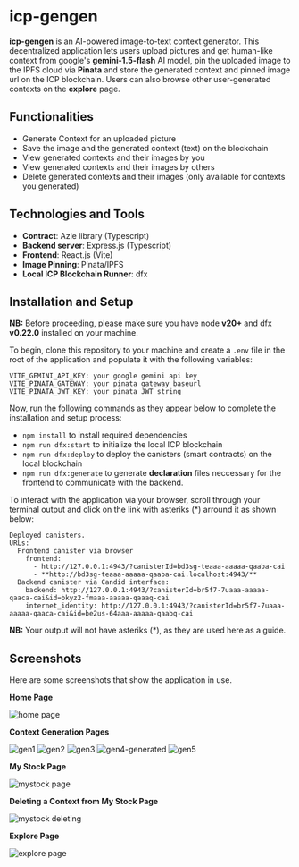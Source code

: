 # icp-gengen

**icp-gengen** is an AI-powered image-to-text context generator. This decentralized application lets users upload pictures and get human-like context from google's **gemini-1.5-flash** AI model, pin the uploaded image to the IPFS cloud via **Pinata** and store the generated context and pinned image url on the ICP blockchain. Users can also browse other user-generated contexts on the **explore** page.

## Functionalities

- Generate Context for an uploaded picture
- Save the image and the generated context (text) on the blockchain
- View generated contexts and their images by you
- View generated contexts and their images by others
- Delete generated contexts and their images (only available for contexts you generated)

## Technologies and Tools

- **Contract**: Azle library (Typescript)
- **Backend server**: Express.js (Typescript)
- **Frontend**: React.js (Vite)
- **Image Pinning**: Pinata/IPFS
- **Local ICP Blockchain Runner**: dfx

## Installation and Setup

**NB:** Before proceeding, please make sure you have node **v20+** and dfx **v0.22.0** installed on your machine.

To begin, clone this repository to your machine and create a `.env` file in the root of the application and populate it with the following variables:

```
VITE_GEMINI_API_KEY: your google gemini api key
VITE_PINATA_GATEWAY: your pinata gateway baseurl
VITE_PINATA_JWT_KEY: your pinata JWT string
```

Now, run the following commands as they appear below to complete the installation and setup process:

- `npm install` to install required dependencies
- `npm run dfx:start` to initialize the local ICP blockchain
- `npm run dfx:deploy` to deploy the canisters (smart contracts) on the local blockchain
- `npm run dfx:generate` to generate **declaration** files neccessary for the frontend to communicate with the backend.

To interact with the application via your browser, scroll through your terminal output and click on the link with asteriks (\*) arround it as shown below:

```
Deployed canisters.
URLs:
  Frontend canister via browser
    frontend:
      - http://127.0.0.1:4943/?canisterId=bd3sg-teaaa-aaaaa-qaaba-cai
      - **http://bd3sg-teaaa-aaaaa-qaaba-cai.localhost:4943/**
  Backend canister via Candid interface:
    backend: http://127.0.0.1:4943/?canisterId=br5f7-7uaaa-aaaaa-qaaca-cai&id=bkyz2-fmaaa-aaaaa-qaaaq-cai
    internet_identity: http://127.0.0.1:4943/?canisterId=br5f7-7uaaa-aaaaa-qaaca-cai&id=be2us-64aaa-aaaaa-qaabq-cai
```

**NB:** Your output will not have asteriks (\*), as they are used here as a guide.

## Screenshots

Here are some screenshots that show the application in use.

**Home Page**

![home page](./screenshots/home.png)

**Context Generation Pages**

![gen1](./screenshots/gen1.png)
![gen2](./screenshots/gen2.png)
![gen3](./screenshots/gen3-generating.png)
![gen4-generated](./screenshots/gen4-generated.png)
![gen5](./screenshots/gen5-saving.png)

**My Stock Page**

![mystock page](./screenshots/mystock.png)

**Deleting a Context from My Stock Page**

![mystock deleting](./screenshots/mystock2-deleting.png)

**Explore Page**

![explore page](./screenshots/explore.png)
